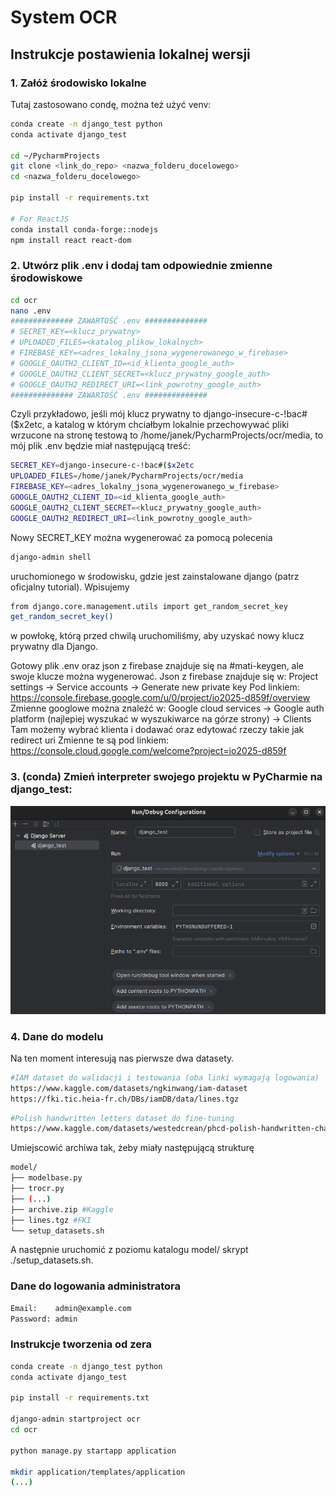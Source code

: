 # System OCR

## Instrukcje postawienia lokalnej wersji
### 1. Załóż środowisko lokalne
Tutaj zastosowano condę, można też użyć venv:
```bash
conda create -n django_test python
conda activate django_test

cd ~/PycharmProjects
git clone <link_do_repo> <nazwa_folderu_docelowego>
cd <nazwa_folderu_docelowego>

pip install -r requirements.txt

# For ReactJS
conda install conda-forge::nodejs
npm install react react-dom
```
### 2. Utwórz plik .env i dodaj tam odpowiednie zmienne środowiskowe
```bash
cd ocr
nano .env
############## ZAWARTOŚĆ .env ##############
# SECRET_KEY=<klucz_prywatny>
# UPLOADED_FILES=<katalog_plikow_lokalnych>
# FIREBASE_KEY=<adres_lokalny_jsona_wygenerowanego_w_firebase>
# GOOGLE_OAUTH2_CLIENT_ID=<id_klienta_google_auth>
# GOOGLE_OAUTH2_CLIENT_SECRET=<klucz_prywatny_google_auth>
# GOOGLE_OAUTH2_REDIRECT_URI=<link_powrotny_google_auth>
############## ZAWARTOŚĆ .env ##############
```
Czyli przykładowo, jeśli mój klucz prywatny to django-insecure-c-!bac#($x2etc, a katalog w którym
chciałbym lokalnie przechowywać pliki wrzucone na stronę testową to /home/janek/PycharmProjects/ocr/media,
to mój plik .env będzie miał następującą treść:
```bash
SECRET_KEY=django-insecure-c-!bac#($x2etc
UPLOADED_FILES=/home/janek/PycharmProjects/ocr/media
FIREBASE_KEY=<adres_lokalny_jsona_wygenerowanego_w_firebase>
GOOGLE_OAUTH2_CLIENT_ID=<id_klienta_google_auth>
GOOGLE_OAUTH2_CLIENT_SECRET=<klucz_prywatny_google_auth>
GOOGLE_OAUTH2_REDIRECT_URI=<link_powrotny_google_auth>
```
Nowy SECRET_KEY można wygenerować za pomocą polecenia
```bash
django-admin shell
```
uruchomionego w środowisku, gdzie jest zainstalowane django (patrz oficjalny tutorial). Wpisujemy
```bash
from django.core.management.utils import get_random_secret_key  
get_random_secret_key()
```
w powłokę, którą przed chwilą uruchomiliśmy, aby uzyskać nowy klucz prywatny dla Django.

Gotowy plik .env oraz json z firebase znajduje się na #mati-keygen, ale swoje klucze można wygenerować.
Json z firebase znajduje się w:
Project settings -> Service accounts -> Generate new private key
Pod linkiem:
https://console.firebase.google.com/u/0/project/io2025-d859f/overview
Zmienne googlowe można znaleźć w:
Google cloud services -> Google auth platform (najlepiej wyszukać w wyszukiwarce na górze strony) -> Clients
Tam możemy wybrać klienta i dodawać oraz edytować rzeczy takie jak redirect uri
Zmienne te są pod linkiem:
https://console.cloud.google.com/welcome?project=io2025-d859f
### 3. (conda) Zmień interpreter swojego projektu w PyCharmie na django_test:
![Ustawienia interpretera](interpreter.png)

### 4. Dane do modelu
Na ten moment interesują nas pierwsze dwa datasety.
```bash
#IAM dataset do walidacji i testowania (oba linki wymagają logowania)
https://www.kaggle.com/datasets/ngkinwang/iam-dataset
https://fki.tic.heia-fr.ch/DBs/iamDB/data/lines.tgz
```
```bash
#Polish handwritten letters dataset do fine-tuning
https://www.kaggle.com/datasets/westedcrean/phcd-polish-handwritten-characters-database
```
Umiejscowić archiwa tak, żeby miały następującą strukturę
```bash
model/
├── modelbase.py
├── trocr.py
├── (...)
├── archive.zip #Kaggle
├── lines.tgz #FKI
└── setup_datasets.sh
```
A następnie uruchomić z poziomu katalogu model/ skrypt ./setup_datasets.sh.

### Dane do logowania administratora
```bash
Email:    admin@example.com
Password: admin
```

### Instrukcje tworzenia od zera
```bash
conda create -n django_test python
conda activate django_test

pip install -r requirements.txt

django-admin startproject ocr
cd ocr

python manage.py startapp application

mkdir application/templates/application
(...)
```
